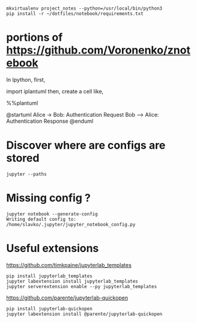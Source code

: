 #
```
mkvirtualenv project_notes --python=/usr/local/bin/python3
pip install -r ~/dotfiles/notebook/requirements.txt 
```

# portions of https://github.com/Voronenko/znotebook


In Ipython, first,

import iplantuml
then, create a cell like,

%%plantuml

@startuml
Alice -> Bob: Authentication Request
Bob --> Alice: Authentication Response
@enduml



# Discover where are configs are stored

```
jupyter --paths
```

# Missing config ?

```
jupyter notebook --generate-config
Writing default config to: /home/slavko/.jupyter/jupyter_notebook_config.py
```

# Useful extensions

https://github.com/timkpaine/jupyterlab_templates

```
pip install jupyterlab_templates
jupyter labextension install jupyterlab_templates
jupyter serverextension enable --py jupyterlab_templates
```

https://github.com/parente/jupyterlab-quickopen

```
pip install jupyterlab-quickopen
jupyter labextension install @parente/jupyterlab-quickopen
```
